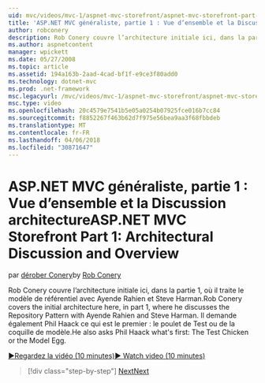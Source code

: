 ```yaml
---
uid: mvc/videos/mvc-1/aspnet-mvc-storefront/aspnet-mvc-storefront-part-1-architectural-discussion-and-overview
title: 'ASP.NET MVC généraliste, partie 1 : Vue d’ensemble et la Discussion architecture | Documents Microsoft'
author: robconery
description: Rob Conery couvre l’architecture initiale ici, dans la partie 1, où il traite le modèle de référentiel avec Ayende Rahien et Steve Harman. Il demande également Phil...
ms.author: aspnetcontent
manager: wpickett
ms.date: 05/27/2008
ms.topic: article
ms.assetid: 194a163b-2aad-4cad-bf1f-e9ce3f80add0
ms.technology: dotnet-mvc
ms.prod: .net-framework
msc.legacyurl: /mvc/videos/mvc-1/aspnet-mvc-storefront/aspnet-mvc-storefront-part-1-architectural-discussion-and-overview
msc.type: video
ms.openlocfilehash: 20c4579e7541b5e05a0254b07925fce016b7cc84
ms.sourcegitcommit: f8852267f463b62d7f975e56bea9aa3f68fbbdeb
ms.translationtype: MT
ms.contentlocale: fr-FR
ms.lasthandoff: 04/06/2018
ms.locfileid: "30871647"
---
```

<a name="aspnet-mvc-storefront-part-1-architectural-discussion-and-overview"></a><span data-ttu-id="ff4b6-104">ASP.NET MVC généraliste, partie 1 : Vue d’ensemble et la Discussion architecture</span><span class="sxs-lookup"><span data-stu-id="ff4b6-104">ASP.NET MVC Storefront Part 1: Architectural Discussion and Overview</span></span>
====================
<span data-ttu-id="ff4b6-105">par [dérober Conery](https://github.com/robconery)</span><span class="sxs-lookup"><span data-stu-id="ff4b6-105">by [Rob Conery](https://github.com/robconery)</span></span>

<span data-ttu-id="ff4b6-106">Rob Conery couvre l’architecture initiale ici, dans la partie 1, où il traite le modèle de référentiel avec Ayende Rahien et Steve Harman.</span><span class="sxs-lookup"><span data-stu-id="ff4b6-106">Rob Conery covers the initial architecture here, in part 1, where he discusses the Repository Pattern with Ayende Rahien and Steve Harman.</span></span> <span data-ttu-id="ff4b6-107">Il demande également Phil Haack ce qui est le premier : le poulet de Test ou de la coquille de modèle.</span><span class="sxs-lookup"><span data-stu-id="ff4b6-107">He also asks Phil Haack what's first: The Test Chicken or the Model Egg.</span></span>

[<span data-ttu-id="ff4b6-108">&#9654;Regardez la vidéo (10 minutes)</span><span class="sxs-lookup"><span data-stu-id="ff4b6-108">&#9654; Watch video (10 minutes)</span></span>](https://channel9.msdn.com/Blogs/ASP-NET-Site-Videos/aspnet-mvc-storefront-part-1-architectural-discussion-and-overview)

> [!div class="step-by-step"]
> [<span data-ttu-id="ff4b6-109">Next</span><span class="sxs-lookup"><span data-stu-id="ff4b6-109">Next</span></span>](aspnet-mvc-storefront-part-2-the-repository-pattern.md)
